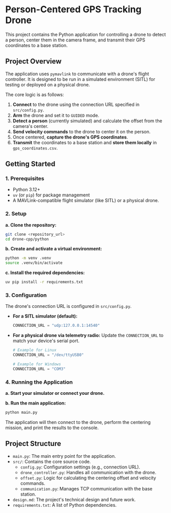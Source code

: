 # Person-Centered GPS Tracking Drone

This project contains the Python application for controlling a drone to detect a person, center them in the camera frame, and transmit their GPS coordinates to a base station.

## Project Overview

The application uses `pymavlink` to communicate with a drone's flight controller. It is designed to be run in a simulated environment (SITL) for testing or deployed on a physical drone.

The core logic is as follows:
1.  **Connect** to the drone using the connection URL specified in `src/config.py`.
2.  **Arm** the drone and set it to `GUIDED` mode.
3.  **Detect a person** (currently simulated) and calculate the offset from the camera's center.
4.  **Send velocity commands** to the drone to center it on the person.
5.  Once centered, **capture the drone's GPS coordinates**.
6.  **Transmit** the coordinates to a base station and **store them locally** in `gps_coordinates.csv`.

## Getting Started

### 1. Prerequisites

-   Python 3.12+
-   `uv` (or `pip`) for package management
-   A MAVLink-compatible flight simulator (like SITL) or a physical drone.

### 2. Setup

**a. Clone the repository:**
```bash
git clone <repository_url>
cd drone-cpp/python
```

**b. Create and activate a virtual environment:**
```bash
python -m venv .venv
source .venv/bin/activate
```

**c. Install the required dependencies:**
```bash
uv pip install -r requirements.txt
```

### 3. Configuration

The drone's connection URL is configured in `src/config.py`.

-   **For a SITL simulator (default):**
    ```python
    CONNECTION_URL = "udp:127.0.0.1:14540"
    ```

-   **For a physical drone via telemetry radio:**
    Update the `CONNECTION_URL` to match your device's serial port.
    ```python
    # Example for Linux
    CONNECTION_URL = "/dev/ttyUSB0"

    # Example for Windows
    CONNECTION_URL = "COM3"
    ```

### 4. Running the Application

**a. Start your simulator or connect your drone.**

**b. Run the main application:**
```bash
python main.py
```

The application will then connect to the drone, perform the centering mission, and print the results to the console.

## Project Structure

-   `main.py`: The main entry point for the application.
-   `src/`: Contains the core source code.
    -   `config.py`: Configuration settings (e.g., connection URL).
    -   `drone_controller.py`: Handles all communication with the drone.
    -   `offset.py`: Logic for calculating the centering offset and velocity commands.
    -   `communication.py`: Manages TCP communication with the base station.
-   `design.md`: The project's technical design and future work.
-   `requirements.txt`: A list of Python dependencies.
